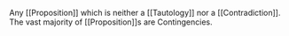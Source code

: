 Any [[Proposition]] which is neither a [[Tautology]] nor a [[Contradiction]].
The vast majority of [[Proposition]]s are Contingencies.